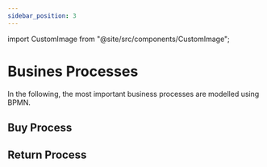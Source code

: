 ```yaml
---
sidebar_position: 3
---
```


import CustomImage from "@site/src/components/CustomImage";

# Busines Processes

In the following, the most important business processes are modelled using BPMN.

## Buy Process

<CustomImage path="/diagrams/buyBPMN" width="1910" height="1365" />

## Return Process

<CustomImage path="/diagrams/returnBPMN" width="1668" height="828" />
